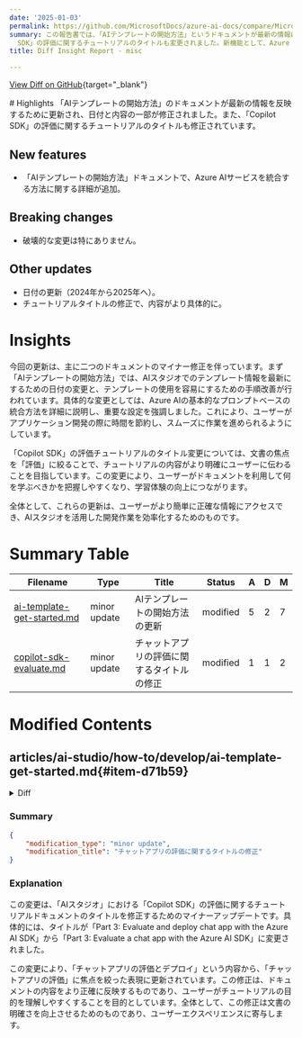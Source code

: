 ```yaml
---
date: '2025-01-03'
permalink: https://github.com/MicrosoftDocs/azure-ai-docs/compare/MicrosoftDocs:14202e8...MicrosoftDocs:2f26af9
summary: この報告書では、「AIテンプレートの開始方法」というドキュメントが最新の情報に基づいて更新され、内容と日付が修正されたことが述べられています。また、「Copilot
  SDK」の評価に関するチュートリアルのタイトルも変更されました。新機能として、Azure AIサービスを統合する方法についての詳細が追加され、特に破壊的な変更はありません。日付は2024年から2025年に更新され、チュートリアルタイトルの変更により内容がより具体的になりました。これにより、ユーザーは正確な情報にアクセスしやすくなり、AIスタジオでの開発作業が効率化されます。
title: Diff Insight Report - misc

---
```


[View Diff on GitHub](https://github.com/MicrosoftDocs/azure-ai-docs/compare/MicrosoftDocs:14202e8...MicrosoftDocs:2f26af9){target="_blank"}

<format>
# Highlights
「AIテンプレートの開始方法」のドキュメントが最新の情報を反映するために更新され、日付と内容の一部が修正されました。また、「Copilot SDK」の評価に関するチュートリアルのタイトルも修正されています。

## New features
- 「AIテンプレートの開始方法」ドキュメントで、Azure AIサービスを統合する方法に関する詳細が追加。

## Breaking changes
- 破壊的な変更は特にありません。

## Other updates
- 日付の更新（2024年から2025年へ）。
- チュートリアルタイトルの修正で、内容がより具体的に。

# Insights
今回の更新は、主に二つのドキュメントのマイナー修正を伴っています。まず「AIテンプレートの開始方法」では、AIスタジオでのテンプレート情報を最新にするための日付の変更と、テンプレートの使用を容易にするための手順改善が行われています。具体的な変更としては、Azure AIの基本的なプロンプトベースの統合方法を詳細に説明し、重要な設定を強調しました。これにより、ユーザーがアプリケーション開発の際に時間を節約し、スムーズに作業を進められるようにしています。

「Copilot SDK」の評価チュートリアルのタイトル変更については、文書の焦点を「評価」に絞ることで、チュートリアルの内容がより明確にユーザーに伝わることを目指しています。この変更により、ユーザーがドキュメントを利用して何を学ぶべきかを把握しやすくなり、学習体験の向上につながります。

全体として、これらの更新は、ユーザーがより簡単に正確な情報にアクセスでき、AIスタジオを活用した開発作業を効率化するためのものです。
</format>

# Summary Table
|  Filename  | Type |    Title    | Status | A  | D  | M  |
|------------|------|-------------|--------|----|----|----|
| [ai-template-get-started.md](#item-d71b59) | minor update | AIテンプレートの開始方法の更新 | modified | 5 | 2 | 7 | 
| [copilot-sdk-evaluate.md](#item-bb5754) | minor update | チャットアプリの評価に関するタイトルの修正 | modified | 1 | 1 | 2 | 


# Modified Contents
## articles/ai-studio/how-to/develop/ai-template-get-started.md{#item-d71b59}

<details>
<summary>Diff</summary>
````diff
@@ -7,7 +7,7 @@ ms.service: azure-ai-studio
 ms.custom:
   - ignite-2024
 ms.topic: how-to
-ms.date: 5/21/2024
+ms.date: 01/02/2025
 ms.reviewer: dantaylo
 ms.author: sgilley
 author: sdgilley
@@ -30,13 +30,16 @@ Start with our sample applications! Choose the right template for your needs, th
 
 | Template      | App host | Tech stack | Description |
 | ----------- | ----------| ----------- | ------------|
-| [Azure AI Basic Template with Python](https://github.com/azure-samples/azureai-basic-python) | [Azure AI Foundry online endpoints](/azure/machine-learning/concept-endpoints-online) | [Azure Managed Identity](/entra/identity/managed-identities-azure-resources/overview), [Azure OpenAI Service](../../../ai-services/openai/overview.md), Bicep | The app serves as a straightforward example of integrating Azure AI Services within a basic prompt-based application. This template walks you through building a simple chat app that utilizes models and prompts. It also covers setting up the necessary infrastructure for the app, including creating an Azure AI Foundry Hub, configuring projects, and provisioning essential resources such as Azure AI Service, Azure Container Apps, Cognitive Search, and more. <br>You can build, deploy, and test it with a single command.  |
+| [Azure AI Basic Template with Python](https://github.com/azure-samples/azureai-basic-python) | [Azure AI Foundry online endpoints](/azure/machine-learning/concept-endpoints-online) | [Azure Managed Identity](/entra/identity/managed-identities-azure-resources/overview), [Azure OpenAI Service](../../../ai-services/openai/overview.md), Bicep | The app serves as a straightforward example of integrating Azure AI Services within a basic prompt-based application. This template walks you through building a simple chat app that utilizes models and prompts. The template also covers setting up the necessary infrastructure for the app, including creating an Azure AI Foundry Hub, configuring projects, and provisioning essential resources such as Azure AI Service, Azure Container Apps, Cognitive Search, and more. <br>You can build, deploy, and test it with a single command.  |
 | [Contoso Chat Retail copilot with Azure AI Foundry](https://github.com/Azure-Samples/contoso-chat) | [Azure Container Apps](/azure/container-apps/overview) | [Azure Cosmos DB](/azure/cosmos-db/index-overview), [Azure Managed Identity](/entra/identity/managed-identities-azure-resources/overview), [Azure OpenAI Service](../../../ai-services/openai/overview.md), [Azure AI Search](/azure/search/search-what-is-azure-search), Bicep  | A retailer conversation agent that can answer questions grounded in your product catalog and customer order history. This template uses a retrieval augmented generation architecture with cutting-edge models for chat completion, chat evaluation, and embeddings. Build, evaluate, and deploy, an end-to-end solution with a single command. | 
 | [Process Automation: speech to text and summarization with Azure AI Foundry](https://github.com/Azure-Samples/summarization-openai-python-prompflow) | [Azure AI Foundry online endpoints](/azure/machine-learning/concept-endpoints-online) | [Azure Managed Identity](/entra/identity/managed-identities-azure-resources/overview), [Azure OpenAI Service](../../../ai-services/openai/overview.md), [Azure AI speech to text service](../../../ai-services/speech-service/index-speech-to-text.yml), Bicep  | An app for workers to report issues via text or speech, translating audio to text, summarizing it, and specify the relevant department. | 
 | [Multi-Modal Creative Writing copilot with Dalle](https://github.com/Azure-Samples/agent-openai-python-prompty) | [Azure AI Foundry online endpoints](/azure/machine-learning/concept-endpoints-online) | [Azure AI Search](/azure/search/search-what-is-azure-search), [Azure OpenAI Service](../../../ai-services/openai/overview.md), Bicep | demonstrates how to create and work with AI agents. The app takes a topic and instruction input and then calls a research agent, writer agent, and editor agent. |  
 | [Assistant API Analytics Copilot with Python and Azure AI Foundry](https://github.com/Azure-Samples/assistant-data-openai-python-promptflow) | [Azure AI Foundry online endpoints](/azure/machine-learning/concept-endpoints-online) |  [Azure Managed Identity](/entra/identity/managed-identities-azure-resources/overview), [Azure AI Search](/azure/search/search-what-is-azure-search), [Azure OpenAI Service](../../../ai-services/openai/overview.md), Bicep| A data analytics chatbot based on the Assistants API. The chatbot can answer questions in natural language, and interpret them as queries on an example sales dataset. |
+<!-- remove for now
 | Function Calling with Prompty, LangChain, and Pinecone | [Azure AI Foundry online endpoints](/azure/machine-learning/concept-endpoints-online) | [Azure Managed Identity](/entra/identity/managed-identities-azure-resources/overview), [Azure OpenAI Service](../../../ai-services/openai/overview.md), [LangChain](https://python.langchain.com/v0.1/docs/get_started/introduction), [Pinecone](https://www.pinecone.io/), Bicep  | Utilize the new Prompty tool, LangChain, and Pinecone to build a large language model (LLM) search agent. This agent with Retrieval-Augmented Generation (RAG) technology is capable of answering user questions based on the provided data by integrating real-time information retrieval with generative responses. | 
 | Function Calling with Prompty, LangChain, and Elastic Search | [Azure AI Foundry online endpoints](/azure/machine-learning/concept-endpoints-online) | [Azure Managed Identity](/entra/identity/managed-identities-azure-resources/overview), [Azure OpenAI Service](../../../ai-services/openai/overview.md), [Elastic Search](https://www.elastic.co/elasticsearch), [LangChain](https://python.langchain.com/v0.1/docs/get_started/introduction) , Bicep  | Utilize the new Prompty tool, LangChain, and Elasticsearch to build a large language model (LLM) search agent. This agent with Retrieval-Augmented Generation (RAG) technology is capable of answering user questions based on the provided data by integrating real-time information retrieval with generative responses |
+-->
+
 
 ### [C#](#tab/csharp)
 
````
</details>

### Summary

```json
{
    "modification_type": "minor update",
    "modification_title": "AIテンプレートの開始方法の更新"
}
```

### Explanation
この変更は、AIスタジオ向けの「AIテンプレートの開始方法」を説明するドキュメントのマイナーアップデートを反映しています。具体的には、ドキュメント内の日付が「2024年5月21日」から「2025年1月2日」に変更されています。この変更を通じて、提供されるテンプレートに関連する情報が最新のリファレンスを反映していることが求められます。

さらに、既存のテンプレートの説明がわずかに修正され、テキストの一部が有益な情報を強調するために改良されました。具体的には、アプリがAzure AIサービスを基本的なプロンプトベースのアプリケーションに統合する方法に関する詳細が追加され、重要なリソースやインフラの設定を行う手順がより明確になっています。この修正は、ユーザーがテンプレートを利用しやすくするためのものであり、アプリの構築、デプロイ、およびテストを一つのコマンドで実行できるという利点も強調されています。

## articles/ai-studio/tutorials/copilot-sdk-evaluate.md{#item-bb5754}

<details>
<summary>Diff</summary>
````diff
@@ -1,5 +1,5 @@
 ---
-title: "Part 3: Evaluate and deploy chat app with the Azure AI SDK"
+title: "Part 3: Evaluate a chat app with the Azure AI SDK"
 titleSuffix: Azure AI Foundry
 description: Evaluate and deploy a custom chat app with the prompt flow SDK. This tutorial is part 3 of a 3-part tutorial series.
 manager: scottpolly
````
</details>

### Summary

```json
{
    "modification_type": "minor update",
    "modification_title": "チャットアプリの評価に関するタイトルの修正"
}
```

### Explanation
この変更は、「AIスタジオ」における「Copilot SDK」の評価に関するチュートリアルドキュメントのタイトルを修正するためのマイナーアップデートです。具体的には、タイトルが「Part 3: Evaluate and deploy chat app with the Azure AI SDK」から「Part 3: Evaluate a chat app with the Azure AI SDK」に変更されました。

この変更により、「チャットアプリの評価とデプロイ」という内容から、「チャットアプリの評価」に焦点を絞った表現に更新されています。この修正は、ドキュメントの内容をより正確に反映するものであり、ユーザーがチュートリアルの目的を理解しやすくすることを目的としています。全体として、この修正は文書の明確さを向上させるためのものであり、ユーザーエクスペリエンスに寄与します。


